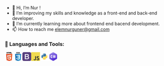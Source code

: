 - 👋 Hi, I’m Nur !
- 👀 I’m  improving my skills and knowledge as a front-end and back-end developer.
- 🌱 I’m currently learning more about frontend end bacend  development.
- 📫 How to reach me elemnurguner@gmail.com

### 🔧 Languages and Tools:


<img align="left" alt="html" width="28px" src="https://raw.githubusercontent.com/github/explore/cebd63002168a05a6a642f309227eefeccd92950/topics/html/html.png">
<img align="left" alt="css" width="28px" src="https://raw.githubusercontent.com/github/explore/cebd63002168a05a6a642f309227eefeccd92950/topics/css/css.png">
<img align="left" alt="bootstarp" width="28px" src="https://raw.githubusercontent.com/github/explore/cebd63002168a05a6a642f309227eefeccd92950/topics/bootstrap/bootstrap.png">
<img align="left" alt="javascript" width="28px" src="https://raw.githubusercontent.com/github/explore/cebd63002168a05a6a642f309227eefeccd92950/topics/javascript/javascript.png">
<img align="left" alt="javascript" width="28px" src="https://raw.githubusercontent.com/github/explore/cebd63002168a05a6a642f309227eefeccd92950/topics/python/python.png">
<img align="left" alt="javascript" width="28px" src="https://raw.githubusercontent.com/github/explore/cebd63002168a05a6a642f309227eefeccd92950/topics/csharp/csharp.png">
